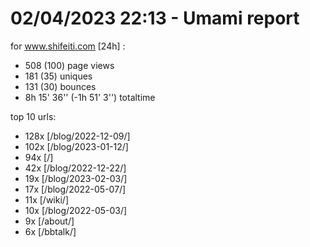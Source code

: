 # 02/04/2023 22:13 - Umami report
for www.shifeiti.com [24h] :

 - 508 (100) page views
 - 181 (35) uniques
 - 131 (30) bounces
 - 8h 15' 36'' (-1h 51' 3'') totaltime


top 10 urls:
 - 128x [/blog/2022-12-09/]
 - 102x [/blog/2023-01-12/]
 - 94x [/]
 - 42x [/blog/2022-12-22/]
 - 19x [/blog/2023-02-03/]
 - 17x [/blog/2022-05-07/]
 - 11x [/wiki/]
 - 10x [/blog/2022-05-03/]
 - 9x [/about/]
 - 6x [/bbtalk/]


